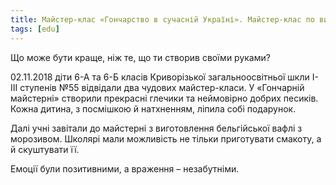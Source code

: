 ```yaml
---
title: Майстер-клас «Гончарство в сучасній Україні». Майстер-клас по виготовленню бельгійської вафлі з морозивом «Солодощі найкраще смакують у дитинстві»
tags: [edu]
---
```


Що може бути краще, ніж те, що ти створив своїми руками?

02.11.2018 діти 6-А та 6-Б класів Криворізької загальноосвітньої шкли І-ІІІ ступенів №55 відвідали два чудових майстер-класи. У «Гончарній майстерні» створили прекрасні глечики та неймовірно добрих песиків. Кожна дитина, з посмішкою й натхненням, ліпила собі подарунок.

Далі учні завітали до майстерні з виготовлення бельгійської вафлі з морозивом. Школярі мали можливість не тільки приготувати смакоту, а й скуштувати її.

Емоції були позитивними, а враження – незабутніми.

<slideshow id="72157701571091301"></slideshow>
